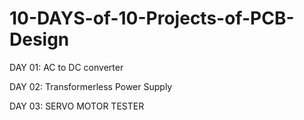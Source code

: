 # 10-DAYS-of-10-Projects-of-PCB-Design
DAY 01: AC to DC converter

DAY 02: Transformerless Power Supply

DAY 03: SERVO MOTOR TESTER
